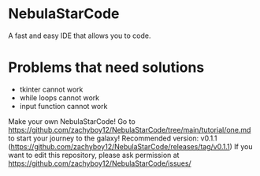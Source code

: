 # NebulaStarCode
A fast and easy IDE that allows you to code.
# Problems that need solutions
- tkinter cannot work
- while loops cannot work
- input function cannot work


Make your own NebulaStarCode! Go to https://github.com/zachyboy12/NebulaStarCode/tree/main/tutorial/one.md to start your journey to the galaxy!
Recommended version: v0.1.1 (https://github.com/zachyboy12/NebulaStarCode/releases/tag/v0.1.1)
If you want to edit this repository, please ask permission at https://github.com/zachyboy12/NebulaStarCode/issues/
